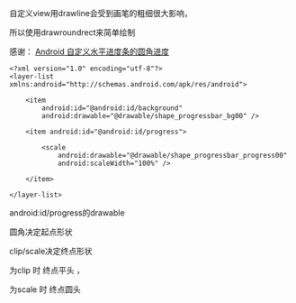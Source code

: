 

自定义view用drawline会受到画笔的粗细很大影响，

所以使用drawroundrect来简单绘制

感谢：
[Android 自定义水平进度条的圆角进度](https://blog.csdn.net/lv_fq/article/details/51762209)

```
<?xml version="1.0" encoding="utf-8"?>
<layer-list xmlns:android="http://schemas.android.com/apk/res/android">

    <item
        android:id="@android:id/background"
        android:drawable="@drawable/shape_progressbar_bg00" />

    <item android:id="@android:id/progress">

        <scale
            android:drawable="@drawable/shape_progressbar_progress00"
            android:scaleWidth="100%" />

    </item>

</layer-list>
```
android:id/progress的drawable 

圆角决定起点形状
 
clip/scale决定终点形状 

为clip 时 终点平头 ， 

为scale 时 终点圆头 